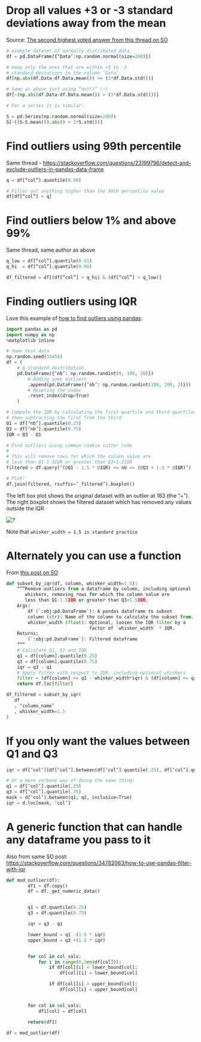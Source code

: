 # Drop all values +3 or -3 standard deviations away from the mean

Source: [The second highest voted answer from this thread on SO](https://stackoverflow.com/questions/23199796/detect-and-exclude-outliers-in-pandas-data-frame)
```python   
# example dataset of normally distributed data. 
df = pd.DataFrame({‘Data’:np.random.normal(size=200)})

# keep only the ones that are within +3 to -3 
# standard deviations in the column ‘Data’.
df[np.abs(df.Data-df.Data.mean()) <= (3*df.Data.std())]

# Same as above just using “not()” (~)
df[~(np.abs(df.Data-df.Data.mean()) > (3*df.Data.std()))]
```

```python   
# For a series it is similar:

S = pd.Series(np.random.normal(size=200))
S[~((S-S.mean()).abs() > 3*S.std())]
``` 

# Find outliers using 99th percentile 
Same thread - https://stackoverflow.com/questions/23199796/detect-and-exclude-outliers-in-pandas-data-frame
```python   
q = df[“col”].quantile(0.99)

# Filter out anything higher than the 99th percentile value
df[df[“col”] < q]
``` 

# Find outliers below 1% and above 99%
Same thread, same author as above
```python   
q_low = df[“col”].quantile(0.01)
q_hi  = df[“col”].quantile(0.99)

df_filtered = df[(df[“col”] < q_hi) & (df[“col”] > q_low)]
```

# Finding outliers using IQR
Love this example of [how to find outliers using pandas](https://www.back2code.me/2017/08/outliers/):

```python   
import pandas as pd
import numpy as np
%matplotlib inline

# Some test data
np.random.seed(33454)
df = (
    # A standard distribution
    pd.DataFrame({‘nb’: np.random.randint(0, 100, 20)})
        # Adding some outliers
        .append(pd.DataFrame({‘nb’: np.random.randint(100, 200, 2)}))
        # Reseting the index
        .reset_index(drop=True)
    )

# Compute the IQR by calculating the first quartile and third quartiles,
# then subtracting the first from the third
Q1 = df[‘nb’].quantile(0.25)
Q3 = df[‘nb’].quantile(0.75)
IQR = Q3 - Q1

# Find outliers using common cookie cutter code
# 
# This will remove rows for which the column value are 
# less than Q1-1.5IQR or greater than Q3+1.5IQR
filtered = df.query(‘(@Q1 - 1.5 * @IQR) <= nb <= (@Q3 + 1.5 * @IQR)’)

# Plot!
df.join(filtered, rsuffix=‘_filtered’).boxplot()

``` 
The left box plot shows the original dataset with an outlier at 183 (the “+”). The right boxplot shows the filtered dataset which has removed any values outside the IQR 

![?](https://i.imgur.com/CBWSWgQ_d.jpg?maxwidth=640&shape=thumb&fidelity=medium)

Note that `whisker_width = 1.5 is standard practice`

# Alternately you can use a function
From [this post on SO](https://stackoverflow.com/questions/34782063/how-to-use-pandas-filter-with-iqr)

```python   
def subset_by_iqr(df, column, whisker_width=1.5):
    “””Remove outliers from a dataframe by column, including optional 
       whiskers, removing rows for which the column value are 
       less than Q1-1.5IQR or greater than Q3+1.5IQR.
    Args:
        df (`:obj:pd.DataFrame`): A pandas dataframe to subset
        column (str): Name of the column to calculate the subset from.
        whisker_width (float): Optional, loosen the IQR filter by a
                               factor of `whisker_width` * IQR.
    Returns:
        (`:obj:pd.DataFrame`): Filtered dataframe
    “””
    # Calculate Q1, Q2 and IQR
    q1 = df[column].quantile(0.25)                 
    q3 = df[column].quantile(0.75)
    iqr = q3 - q1
    # Apply filter with respect to IQR, including optional whiskers
    filter = (df[column] >= q1 - whisker_width*iqr) & (df[column] <= q3 + whisker_width*iqr)
    return df.loc[filter]                                                     

df_filtered = subset_by_iqr(
   df
   , ‘column_name’
   , whisker_width=1.5
)
``` 

# If you only want the values between Q1 and Q3
```python   
iqr = df[‘col’][df[‘col’].between(df[‘col’].quantile(.25), df[‘col’].quantile(.75), inclusive=True)]

# Or a more verbose way of doing the same thing:
q1 = df[‘col’].quantile(.25)
q3 = df[‘col’].quantile(.75)
mask = d[‘col’].between(q1, q2, inclusive=True)
iqr = d.loc[mask, ‘col’]
``` 

# A generic function that can handle any dataframe you pass to it
Also from same SO post: https://stackoverflow.com/questions/34782063/how-to-use-pandas-filter-with-iqr

```python   
def mod_outlier(df):
        df1 = df.copy()
        df = df._get_numeric_data()


        q1 = df.quantile(0.25)
        q3 = df.quantile(0.75)

        iqr = q3 - q1

        lower_bound = q1 -(1.5 * iqr) 
        upper_bound = q3 +(1.5 * iqr)


        for col in col_vals:
            for i in range(0,len(df[col])):
                if df[col][i] < lower_bound[col]:            
                    df[col][i] = lower_bound[col]

                if df[col][i] > upper_bound[col]:            
                    df[col][i] = upper_bound[col]    


        for col in col_vals:
            df1[col] = df[col]

        return(df1)

df = mod_outlier(df)

``` 




